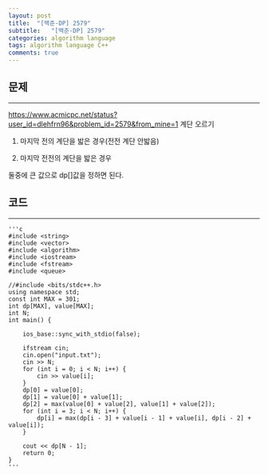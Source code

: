 ```yaml
---
layout: post
title:  "[백준-DP] 2579"
subtitle:   "[백준-DP] 2579"
categories: algorithm language 
tags: algorithm language C++
comments: true
---
```



## 문제 
---

<https://www.acmicpc.net/status?user_id=dlehfrn96&problem_id=2579&from_mine=1> 계단 오르기

1. 마지막 전의 계단을 밟은 경우(전전 계단 안밟음)

2. 마지막 전전의 계단을 밟은 경우

둘중에 큰 값으로 dp[]값을 정하면 된다.

## 코드
---



    '''c
	#include <string>
	#include <vector>
	#include <algorithm>
	#include <iostream>
	#include <fstream>
	#include <queue>
	
	//#include <bits/stdc++.h>
	using namespace std;
	const int MAX = 301;
	int dp[MAX], value[MAX];
	int N;
	int main() {
	
		ios_base::sync_with_stdio(false);
	
		ifstream cin;
		cin.open("input.txt");
		cin >> N;
		for (int i = 0; i < N; i++) {
			cin >> value[i];
		}
		dp[0] = value[0];
		dp[1] = value[0] + value[1];
		dp[2] = max(value[0] + value[2], value[1] + value[2]);
		for (int i = 3; i < N; i++) {
			dp[i] = max(dp[i - 3] + value[i - 1] + value[i], dp[i - 2] + value[i]);
		}
	
		cout << dp[N - 1];
		return 0;
	}
    '''

